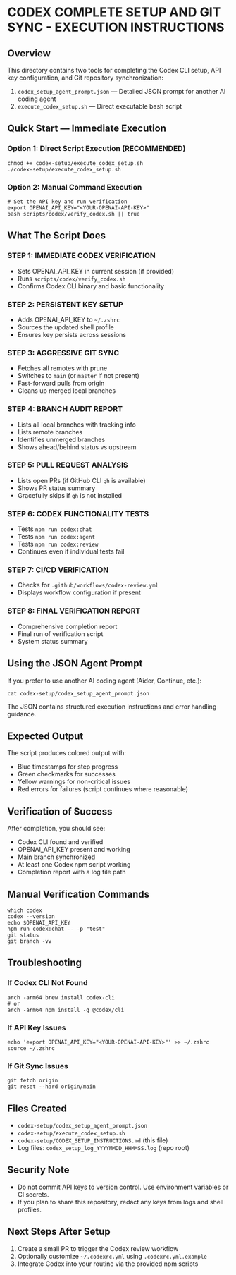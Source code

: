 # CODEX COMPLETE SETUP AND GIT SYNC - EXECUTION INSTRUCTIONS

## Overview
This directory contains two tools for completing the Codex CLI setup, API key configuration, and Git repository synchronization:

1. `codex_setup_agent_prompt.json` — Detailed JSON prompt for another AI coding agent
2. `execute_codex_setup.sh` — Direct executable bash script

## Quick Start — Immediate Execution

### Option 1: Direct Script Execution (RECOMMENDED)
```
chmod +x codex-setup/execute_codex_setup.sh
./codex-setup/execute_codex_setup.sh
```

### Option 2: Manual Command Execution
```
# Set the API key and run verification
export OPENAI_API_KEY="<YOUR-OPENAI-API-KEY>"
bash scripts/codex/verify_codex.sh || true
```

## What The Script Does

### STEP 1: IMMEDIATE CODEX VERIFICATION
- Sets OPENAI_API_KEY in current session (if provided)
- Runs `scripts/codex/verify_codex.sh`
- Confirms Codex CLI binary and basic functionality

### STEP 2: PERSISTENT KEY SETUP
- Adds OPENAI_API_KEY to `~/.zshrc`
- Sources the updated shell profile
- Ensures key persists across sessions

### STEP 3: AGGRESSIVE GIT SYNC
- Fetches all remotes with prune
- Switches to `main` (or `master` if not present)
- Fast-forward pulls from origin
- Cleans up merged local branches

### STEP 4: BRANCH AUDIT REPORT
- Lists all local branches with tracking info
- Lists remote branches
- Identifies unmerged branches
- Shows ahead/behind status vs upstream

### STEP 5: PULL REQUEST ANALYSIS
- Lists open PRs (if GitHub CLI `gh` is available)
- Shows PR status summary
- Gracefully skips if `gh` is not installed

### STEP 6: CODEX FUNCTIONALITY TESTS
- Tests `npm run codex:chat`
- Tests `npm run codex:agent`
- Tests `npm run codex:review`
- Continues even if individual tests fail

### STEP 7: CI/CD VERIFICATION
- Checks for `.github/workflows/codex-review.yml`
- Displays workflow configuration if present

### STEP 8: FINAL VERIFICATION REPORT
- Comprehensive completion report
- Final run of verification script
- System status summary

## Using the JSON Agent Prompt

If you prefer to use another AI coding agent (Aider, Continue, etc.):

```
cat codex-setup/codex_setup_agent_prompt.json
```

The JSON contains structured execution instructions and error handling guidance.

## Expected Output

The script produces colored output with:
- Blue timestamps for step progress
- Green checkmarks for successes
- Yellow warnings for non-critical issues
- Red errors for failures (script continues where reasonable)

## Verification of Success

After completion, you should see:
- Codex CLI found and verified
- OPENAI_API_KEY present and working
- Main branch synchronized
- At least one Codex npm script working
- Completion report with a log file path

## Manual Verification Commands

```
which codex
codex --version
echo $OPENAI_API_KEY
npm run codex:chat -- -p "test"
git status
git branch -vv
```

## Troubleshooting

### If Codex CLI Not Found
```
arch -arm64 brew install codex-cli
# or
arch -arm64 npm install -g @codex/cli
```

### If API Key Issues
```
echo 'export OPENAI_API_KEY="<YOUR-OPENAI-API-KEY>"' >> ~/.zshrc
source ~/.zshrc
```

### If Git Sync Issues
```
git fetch origin
git reset --hard origin/main
```

## Files Created

- `codex-setup/codex_setup_agent_prompt.json`
- `codex-setup/execute_codex_setup.sh`
- `codex-setup/CODEX_SETUP_INSTRUCTIONS.md` (this file)
- Log files: `codex_setup_log_YYYYMMDD_HHMMSS.log` (repo root)

## Security Note

- Do not commit API keys to version control. Use environment variables or CI secrets.
- If you plan to share this repository, redact any keys from logs and shell profiles.

## Next Steps After Setup

1. Create a small PR to trigger the Codex review workflow
2. Optionally customize `~/.codexrc.yml` using `.codexrc.yml.example`
3. Integrate Codex into your routine via the provided npm scripts

